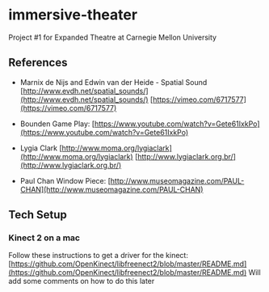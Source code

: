 # immersive-theater
Project #1 for Expanded Theatre at Carnegie Mellon University

## References
* Marnix de Nijs and Edwin van der Heide - Spatial Sound 
[http://www.evdh.net/spatial_sounds/](http://www.evdh.net/spatial_sounds/)
[https://vimeo.com/6717577](https://vimeo.com/6717577)

* Bounden Game Play: [https://www.youtube.com/watch?v=Gete61IxkPo](https://www.youtube.com/watch?v=Gete61IxkPo)

* Lygia Clark
[http://www.moma.org/lygiaclark](http://www.moma.org/lygiaclark)
[http://www.lygiaclark.org.br/](http://www.lygiaclark.org.br/)

* Paul Chan Window Piece:
[http://www.museomagazine.com/PAUL-CHAN](http://www.museomagazine.com/PAUL-CHAN)

## Tech Setup

### Kinect 2 on a mac

Follow these instructions to get a driver for the kinect: [https://github.com/OpenKinect/libfreenect2/blob/master/README.md](https://github.com/OpenKinect/libfreenect2/blob/master/README.md)
Will add some comments on how to do this later
